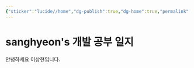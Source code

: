 ```yaml
---
{"sticker":"lucide//home","dg-publish":true,"dg-home":true,"permalink":"/home/","tags":["gardenEntry"],"dgPassFrontmatter":true,"created":"","updated":""}
---
```



# sanghyeon's 개발 공부 일지

안녕하세요 이상현입니다.